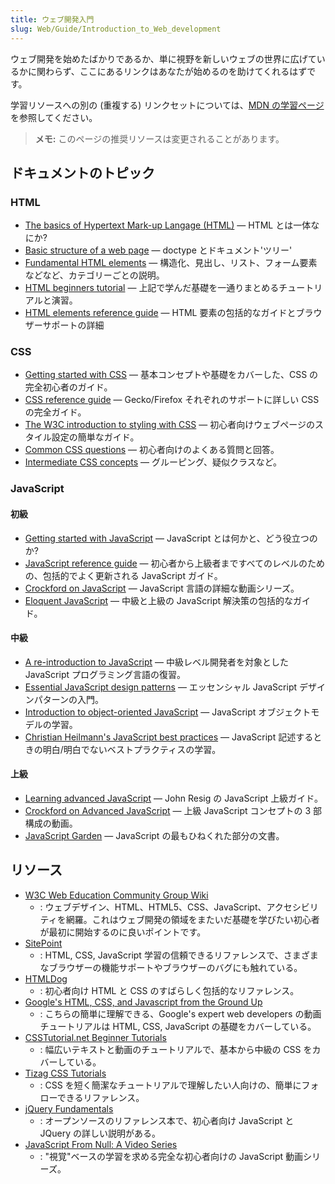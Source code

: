```yaml
---
title: ウェブ開発入門
slug: Web/Guide/Introduction_to_Web_development
---
```


ウェブ開発を始めたばかりであるか、単に視野を新しいウェブの世界に広げているかに関わらず、ここにあるリンクはあなたが始めるのを助けてくれるはずです。

学習リソースへの別の (重複する) リンクセットについては、[MDN の学習ページ](/ja/docs/Learn)を参照してください。

> **メモ:** このページの推奨リソースは変更されることがあります。

## ドキュメントのトピック

### HTML

- [The basics of Hypertext Mark-up Langage (HTML)](http://www.w3.org/community/webed/wiki/The_basics_of_HTML) — HTML とは一体なにか?
- [Basic structure of a web page](http://reference.sitepoint.com/html/page-structure) — doctype とドキュメント'ツリー'
- [Fundamental HTML elements](http://reference.sitepoint.com/html/elements) — 構造化、見出し、リスト、フォーム要素などなど、カテゴリーごとの説明。
- [HTML beginners tutorial](http://htmldog.com/guides/htmlbeginner/) — 上記で学んだ基礎を一通りまとめるチュートリアルと演習。
- [HTML elements reference guide](/ja/HTML/Element) — HTML 要素の包括的なガイドとブラウザーサポートの詳細

### CSS

- [Getting started with CSS](/ja/CSS/Getting_Started) — 基本コンセプトや基礎をカバーした、CSS の完全初心者のガイド。
- [CSS reference guide](/ja/CSS/CSS_Reference) — Gecko/Firefox それぞれのサポートに詳しい CSS の完全ガイド。
- [The W3C introduction to styling with CSS](http://www.w3.org/MarkUp/Guide/Style) — 初心者向けウェブページのスタイル設定の簡単なガイド。
- [Common CSS questions](/ja/Common_CSS_Questions) — 初心者向けのよくある質問と回答。
- [Intermediate CSS concepts](http://www.html.net/tutorials/css/) — グルーピング、疑似クラスなど。

### JavaScript

#### 初級

- [Getting started with JavaScript](/ja/JavaScript/Getting_Started) — JavaScript とは何かと、どう役立つのか?
- [JavaScript reference guide](/ja/JavaScript/Guide) — 初心者から上級者まですべてのレベルのための、包括的でよく更新される JavaScript ガイド。
- [Crockford on JavaScript](https://www.youtube.com/playlist?list=PL7664379246A246CB) — JavaScript 言語の詳細な動画シリーズ。
- [Eloquent JavaScript](http://eloquentjavascript.net/contents.html) — 中級と上級の JavaScript 解決策の包括的なガイド。

#### 中級

- [A re-introduction to JavaScript](/ja/JavaScript/A_re-introduction_to_JavaScript) — 中級レベル開発者を対象とした JavaScript プログラミング言語の復習。
- [Essential JavaScript design patterns](http://www.addyosmani.com/resources/essentialjsdesignpatterns/book/) — エッセンシャル JavaScript デザインパターンの入門。
- [Introduction to object-oriented JavaScript](/ja/Introduction_to_Object-Oriented_JavaScript) — JavaScript オブジェクトモデルの学習。
- [Christian Heilmann's JavaScript best practices](http://dev.opera.com/articles/view/javascript-best-practices/) — JavaScript 記述するときの明白/明白でないベストプラクティスの学習。

#### 上級

- [Learning advanced JavaScript](http://ejohn.org/apps/learn/) — John Resig の JavaScript 上級ガイド。
- [Crockford on Advanced JavaScript](http://uk.video.yahoo.com/watch/111585/1027823) — 上級 JavaScript コンセプトの 3 部構成の動画。
- [JavaScript Garden](http://bonsaiden.github.com/JavaScript-Garden/) — JavaScript の最もひねくれた部分の文書。

## リソース

- [W3C Web Education Community Group Wiki](http://www.w3.org/community/webed/wiki/Main_Page)
  - : ウェブデザイン、HTML、HTML5、CSS、JavaScript、アクセシビリティを網羅。これはウェブ開発の領域をまたいだ基礎を学びたい初心者が最初に開始するのに良いポイントです。
- [SitePoint](http://reference.sitepoint.com/)
  - : HTML, CSS, JavaScript 学習の信頼できるリファレンスで、さまざまなブラウザーの機能サポートやブラウザーのバグにも触れている。
- [HTMLDog](http://htmldog.com/)
  - : 初心者向け HTML と CSS のすばらしく包括的なリファレンス。
- [Google's HTML, CSS, and Javascript from the Ground Up](http://code.google.com/edu/submissions/html-css-javascript/)
  - : こちらの簡単に理解できる、Google's expert web developers の動画チュートリアルは HTML, CSS, JavaScript の基礎をカバーしている。
- [CSSTutorial.net Beginner Tutorials](http://www.csstutorial.net/)
  - : 幅広いテキストと動画のチュートリアルで、基本から中級の CSS をカバーしている。
- [Tizag CSS Tutorials](http://www.tizag.com/cssT/)
  - : CSS を短く簡潔なチュートリアルで理解したい人向けの、簡単にフォローできるリファレンス。
- [jQuery Fundamentals](http://jqfundamentals.com/)
  - : オープンソースのリファレンス本で、初心者向け JavaScript と JQuery の詳しい説明がある。
- [JavaScript From Null: A Video Series](http://net.tutsplus.com/tutorials/javascript-ajax/javascript-from-null-video-series/)
  - : "視覚"ベースの学習を求める完全な初心者向けの JavaScript 動画シリーズ。

